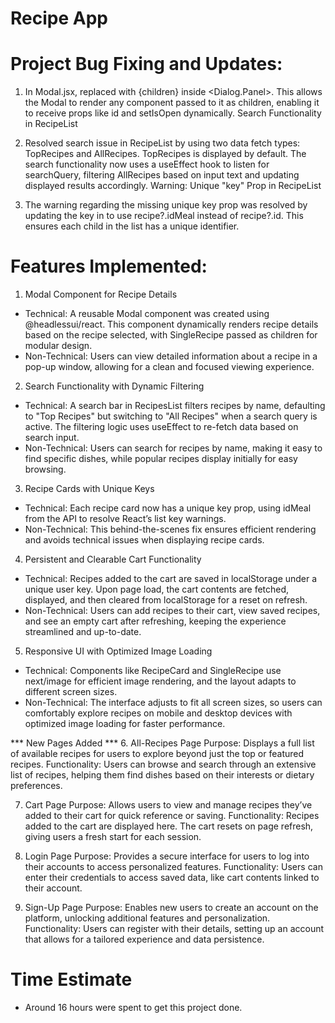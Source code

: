 # Recipe App

# Project Bug Fixing and Updates:

1. In Modal.jsx, replaced <SingleRecipe /> with {children} inside <Dialog.Panel>. This allows the Modal to render any component passed to it as children, enabling it to receive props like id and setIsOpen dynamically.
Search Functionality in RecipeList

2. Resolved search issue in RecipeList by using two data fetch types: TopRecipes and AllRecipes. TopRecipes is displayed by default. The search functionality now uses a useEffect hook to listen for searchQuery, filtering AllRecipes based on input text and updating displayed results accordingly.
Warning: Unique "key" Prop in RecipeList

3. The warning regarding the missing unique key prop was resolved by updating the key in <RecipeCard> to use recipe?.idMeal instead of recipe?.id. This ensures each child in the list has a unique identifier.


# Features Implemented:

1. Modal Component for Recipe Details
- Technical: A reusable Modal component was created using @headlessui/react. This component dynamically renders recipe details based on the recipe selected, with SingleRecipe passed as children for modular design.
- Non-Technical: Users can view detailed information about a recipe in a pop-up window, allowing for a clean and focused viewing experience.

2. Search Functionality with Dynamic Filtering
- Technical: A search bar in RecipesList filters recipes by name, defaulting to "Top Recipes" but switching to "All Recipes" when a search query is active. The filtering logic uses useEffect to re-fetch data based on search input.
- Non-Technical: Users can search for recipes by name, making it easy to find specific dishes, while popular recipes display initially for easy browsing.

3. Recipe Cards with Unique Keys
- Technical: Each recipe card now has a unique key prop, using idMeal from the API to resolve React’s list key warnings.
- Non-Technical: This behind-the-scenes fix ensures efficient rendering and avoids technical issues when displaying recipe cards.

4. Persistent and Clearable Cart Functionality
- Technical: Recipes added to the cart are saved in localStorage under a unique user key. Upon page load, the cart contents are fetched, displayed, and then cleared from localStorage for a reset on refresh.
- Non-Technical: Users can add recipes to their cart, view saved recipes, and see an empty cart after refreshing, keeping the experience streamlined and up-to-date.

5. Responsive UI with Optimized Image Loading
- Technical: Components like RecipeCard and SingleRecipe use next/image for efficient image rendering, and the layout adapts to different screen sizes.
- Non-Technical: The interface adjusts to fit all screen sizes, so users can comfortably explore recipes on mobile and desktop devices with optimized image loading for faster performance.

*** New Pages Added ***
6. All-Recipes Page
Purpose: Displays a full list of available recipes for users to explore beyond just the top or featured recipes.
Functionality: Users can browse and search through an extensive list of recipes, helping them find dishes based on their interests or dietary preferences.

7. Cart Page
Purpose: Allows users to view and manage recipes they’ve added to their cart for quick reference or saving.
Functionality: Recipes added to the cart are displayed here. The cart resets on page refresh, giving users a fresh start for each session.

8. Login Page
Purpose: Provides a secure interface for users to log into their accounts to access personalized features.
Functionality: Users can enter their credentials to access saved data, like cart contents linked to their account.

9. Sign-Up Page
Purpose: Enables new users to create an account on the platform, unlocking additional features and personalization.
Functionality: Users can register with their details, setting up an account that allows for a tailored experience and data persistence.

# Time Estimate
- Around 16 hours were spent to get this project done.

